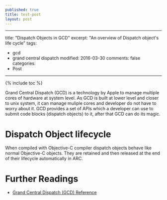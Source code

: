 ```yaml
---
published: true
title: test-post
layout: post
---
```

---
title: "Dispatch Objects in GCD"
excerpt: "An overview of Dispatch object's life cycle"
tags: 
  - gcd
  - grand central dispatch
modified: 2016-03-30
comments: false
categories:
  - Post
---
{% include toc %}

Grand Central Dispatch (GCD) is a technology by Apple to manage multiple cores of hardware at system level. As GCD is built at lower level and closer to unix system, it can manage muliple cores and developer do not have to worry about it. GCD provides a set of APIs which a developer can use to submit code blocks (dispatch objects) to it, after that GCD can do its magic.

# Dispatch Object lifecycle
When compiled with Objective-C compiler dispatch objects behave like normal Objective-C objects. They are retained and then released at the end of their lifecycle automatically in ARC. 

# Further Readings
- [Grand Central Dispatch (GCD) Reference](https://developer.apple.com/library/ios/documentation/Performance/Reference/GCD_libdispatch_Ref/)